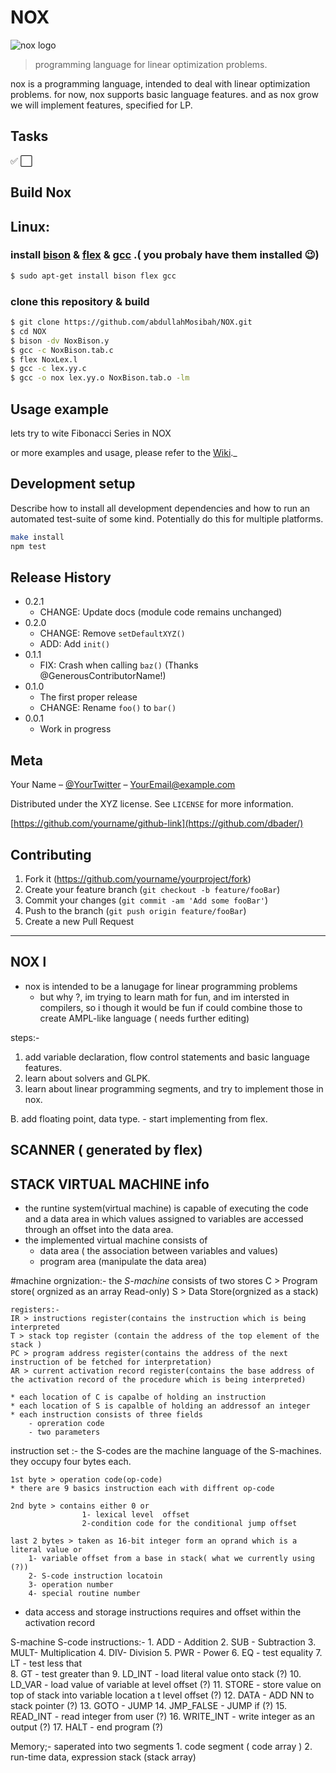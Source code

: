 # NOX
![nox logo](https://imgur.com/fbVBC0k.png)
> programming language for linear optimization problems.


nox is a programming language, intended to deal with linear optimization problems.
for now, nox supports basic language features. and as nox grow we will implement features, specified for LP.

## Tasks
✅
⬜


## Build Nox

## Linux:

 ### install [bison](https://www.gnu.org/software/bison/) & [flex](https://github.com/westes/flex/) & [gcc](https://gcc.gnu.org/) .( you probaly have them installed 😉)
```sh
$ sudo apt-get install bison flex gcc
```
### clone this repository & build
```sh
$ git clone https://github.com/abdullahMosibah/NOX.git
$ cd NOX
$ bison -dv NoxBison.y
$ gcc -c NoxBison.tab.c
$ flex NoxLex.l
$ gcc -c lex.yy.c
$ gcc -o nox lex.yy.o NoxBison.tab.o -lm
```

## Usage example

lets try to wite Fibonacci Series in NOX

or more examples and usage, please refer to the [Wiki][wiki]._

## Development setup

Describe how to install all development dependencies and how to run an automated test-suite of some kind. Potentially do this for multiple platforms.

```sh
make install
npm test
```

## Release History

* 0.2.1
    * CHANGE: Update docs (module code remains unchanged)
* 0.2.0
    * CHANGE: Remove `setDefaultXYZ()`
    * ADD: Add `init()`
* 0.1.1
    * FIX: Crash when calling `baz()` (Thanks @GenerousContributorName!)
* 0.1.0
    * The first proper release
    * CHANGE: Rename `foo()` to `bar()`
* 0.0.1
    * Work in progress

## Meta

Your Name – [@YourTwitter](https://twitter.com/dbader_org) – YourEmail@example.com

Distributed under the XYZ license. See ``LICENSE`` for more information.

[https://github.com/yourname/github-link](https://github.com/dbader/)

## Contributing

1. Fork it (<https://github.com/yourname/yourproject/fork>)
2. Create your feature branch (`git checkout -b feature/fooBar`)
3. Commit your changes (`git commit -am 'Add some fooBar'`)
4. Push to the branch (`git push origin feature/fooBar`)
5. Create a new Pull Request

<!-- Markdown link & img dfn's -->
[npm-image]: https://img.shields.io/npm/v/datadog-metrics.svg?style=flat-square
[npm-url]: https://npmjs.org/package/datadog-metrics
[npm-downloads]: https://img.shields.io/npm/dm/datadog-metrics.svg?style=flat-square
[travis-image]: https://img.shields.io/travis/dbader/node-datadog-metrics/master.svg?style=flat-square
[travis-url]: https://travis-ci.org/dbader/node-datadog-metrics
[wiki]: https://github.com/yourname/yourproject/wiki






















------------------------------------
 NOX l
-------------------------------------
- nox is intended to be a lanugage for linear programming problems
	- but why ?, im trying to learn math for fun, and im intersted in compilers,
	  so i though it would be fun if could combine those to create AMPL-like language ( needs further editing)


steps:-
1. add variable declaration, flow control statements and basic language features.
2. learn about solvers and GLPK. 
3. learn about linear programming segments, and try to implement those in nox. 

B. add floating point, data type.
	- start implementing from flex. 
	
SCANNER ( generated by flex) 
--------------------------------------






STACK VIRTUAL MACHINE info
--------------------------------------
- the runtine system(virtual machine) is capable of executing the
code and a data area in which values assigned to variables are accessed
through an offset into the data area.
- the implemented virtual machine consists of	
	- data area ( the association between variables and values)
	- program area (manipulate the data area)

#machine orgnization:- 
	the *S-machine*  consists of two stores
	C > Program store( orgnized as an array Read-only) 
	S > Data Store(orgnized as a stack)
	
	registers:-
	IR > instructions register(contains the instruction which is being interpreted
	T > stack top register (contain the address of the top element of the stack )
	PC > program address register(contains the address of the next instruction of be fetched for interpretation) 
	AR > current activation record register(contains the base address of the activation record of the procedure which is being interpreted) 

	* each location of C is capalbe of holding an instruction
	* each location of S is capalble of holding an addressof an integer
	* each instruction consists of three fields
		- opreration code 
		- two parameters

instruction set :-
	the S-codes are the machine language of the S-machines.
	they occupy four bytes each.
	
	1st byte > operation code(op-code)	
	* there are 9 basics instruction each with diffrent op-code

	2nd byte > contains either 0 or 
					1- lexical level  offset
					2-condition code for the conditional jump offset
	
	last 2 bytes > taken as 16-bit integer form an oprand which is a literal value or 
		1- variable offset from a base in stack( what we currently using (?))
		2- S-code instruction locatoin
		3- operation number 
		4- special routine number 

* data access and storage instructions requires and offset within
the activation record 	

S-machine S-code instructions:-
	1. ADD - Addition
	2. SUB - Subtraction
	3. MULT- Multiplication
	4. DIV- Division
	5. PWR - Power 
	6. EQ - test equality 
	7. LT - test less that  
	8. GT - test greater than
	9. LD_INT - load literal value onto stack  (?) 
	10. LD_VAR - load value of variable at level offset (?)
	11. STORE - store value on top of stack into variable location a	t level offset (?)
	12. DATA - ADD NN to stack pointer (?) 
	13. GOTO - JUMP
	14. JMP_FALSE - JUMP if (?)
	15. READ_INT - read integer from user (?) 
	16. WRITE_INT - write integer as an output (?)
	17. HALT - end program (?) 

Memory;-
	saperated into two segments
	1. code segment ( code array ) 
	2. run-time data, expression stack (stack array)
	

